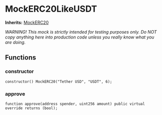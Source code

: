 # MockERC20LikeUSDT
**Inherits:**
[MockERC20](/lib/forge-std/src/mocks/MockERC20.sol/contract.MockERC20.md)

*WARNING! This mock is strictly intended for testing purposes only.
Do NOT copy anything here into production code unless you really know what you are doing.*


## Functions
### constructor


```solidity
constructor() MockERC20("Tether USD", "USDT", 6);
```

### approve


```solidity
function approve(address spender, uint256 amount) public virtual override returns (bool);
```

